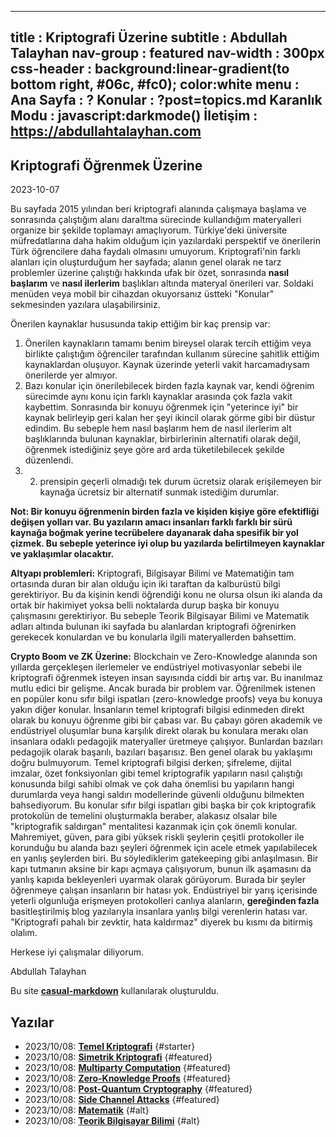 ------------------------------------------------------------------
title      : Kriptografi Üzerine
subtitle   : Abdullah Talayhan
nav-group  : featured
nav-width  : 300px
css-header : background:linear-gradient(to bottom right, #06c, #fc0); color:white
menu       : 
   Ana Sayfa    : ?
   Konular : ?post=topics.md
   Karanlık Modu    : javascript:darkmode()
   İletişim   : https://abdullahtalayhan.com
------------------------------------------------------------------
<style comment="additional style">
span.post-tags{
    display: none;
    visibility: hidden;
}

a {
    font-weight: bold;
}

</style>

<div id="md-post">

## Kriptografi Öğrenmek Üzerine

<span class="post-date">2023-10-07</span>

Bu sayfada 2015 yılından beri kriptografi alanında çalışmaya başlama ve sonrasında çalıştığım alanı daraltma sürecinde kullandığım materyalleri organize bir şekilde toplamayı amaçlıyorum. Türkiye'deki üniversite müfredatlarına daha hakim olduğum için yazılardaki perspektif ve önerilerin Türk öğrencilere daha faydalı olmasını umuyorum. Kriptografi'nin farklı alanları için oluşturduğum her sayfada; alanın genel olarak ne tarz problemler üzerine çalıştığı hakkında ufak bir özet, sonrasında **nasıl başlarım** ve **nasıl ilerlerim** başlıkları altında materyal önerileri var. Soldaki menüden veya mobil bir cihazdan okuyorsanız üstteki "Konular" sekmesinden yazılara ulaşabilirsiniz.

Önerilen kaynaklar hususunda takip ettiğim bir kaç prensip var:

1. Önerilen kaynakların tamamı benim bireysel olarak tercih ettiğim veya birlikte çalıştığım öğrenciler tarafından kullanım sürecine şahitlik ettiğim kaynaklardan oluşuyor. Kaynak üzerinde yeterli vakit harcamadıysam önerilerde yer almıyor.
2. Bazı konular için önerilebilecek birden fazla kaynak var, kendi öğrenim sürecimde aynı konu için farklı kaynaklar arasında çok fazla vakit kaybettim. Sonrasında bir konuyu öğrenmek için "yeterince iyi" bir kaynak belirleyip geri kalan her şeyi ikincil olarak görme gibi bir düstur edindim. Bu sebeple hem nasıl başlarım hem de nasıl ilerlerim alt başlıklarında bulunan kaynaklar, birbirlerinin alternatifi olarak değil, öğrenmek istediğiniz şeye göre ard arda tüketilebilecek şekilde düzenlendi.  
3. 2. prensipin geçerli olmadığı tek durum ücretsiz olarak erişilemeyen bir kaynağa ücretsiz bir alternatif sunmak istediğim durumlar.

**Not: Bir konuyu öğrenmenin birden fazla ve kişiden kişiye göre efektifliği değişen yolları var. Bu yazıların amacı insanları farklı farklı bir sürü kaynağa boğmak yerine tecrübelere dayanarak daha spesifik bir yol çizmek. Bu sebeple yeterince iyi olup bu yazılarda belirtilmeyen kaynaklar ve yaklaşımlar olacaktır.**

**Altyapı problemleri:** 
Kriptografi, Bilgisayar Bilimi ve Matematiğin tam ortasında duran bir alan olduğu için iki taraftan da kalburüstü bilgi gerektiriyor. Bu da kişinin kendi öğrendiği konu ne olursa olsun iki alanda da ortak bir hakimiyet yoksa belli noktalarda durup başka bir konuyu çalışmasını gerektiriyor. Bu sebeple Teorik Bilgisayar Bilimi ve Matematik adları altında bulunan iki sayfada bu alanlardan kriptografi öğrenirken gerekecek konulardan ve bu konularla ilgili materyallerden bahsettim.

**Crypto Boom ve ZK Üzerine:** 
Blockchain ve Zero-Knowledge alanında son yıllarda gerçekleşen ilerlemeler ve endüstriyel motivasyonlar sebebi ile kriptografi öğrenmek isteyen insan sayısında ciddi bir artış var. Bu inanılmaz mutlu edici bir gelişme. Ancak burada bir problem var. Öğrenilmek istenen en popüler konu sıfır bilgi ispatları (zero-knowledge proofs) veya bu konuya yakın diğer konular. İnsanların temel kriptografi bilgisi edinmeden direkt olarak bu konuyu öğrenme gibi bir çabası var. Bu çabayı gören akademik ve endüstriyel oluşumlar buna karşılık direkt olarak bu konulara merakı olan insanlara odaklı pedagojik materyaller üretmeye çalışıyor. Bunlardan bazıları pedagojik olarak başarılı, bazıları başarısız. Ben genel olarak bu yaklaşımı doğru bulmuyorum. Temel kriptografi bilgisi derken; şifreleme, dijital imzalar, özet fonksiyonları gibi temel kriptografik yapıların nasıl çalıştığı konusunda bilgi sahibi olmak ve çok daha önemlisi bu yapıların hangi durumlarda veya hangi saldırı modellerinde güvenli olduğunu bilmekten bahsediyorum. Bu konular sıfır bilgi ispatları gibi başka bir çok kriptografik protokolün de temelini oluşturmakla beraber, alakasız olsalar bile "kriptografik saldırgan" mentalitesi kazanmak için çok önemli konular. Mahremiyet, güven, para gibi yüksek riskli şeylerin çeşitli protokoller ile korunduğu bu alanda bazı şeyleri öğrenmek için acele etmek yapılabilecek en yanlış şeylerden biri. Bu söylediklerim gatekeeping gibi anlaşılmasın. Bir kapı tutmanın aksine bir kapı açmaya çalışıyorum, bunun ilk aşamasını da yanlış kapıda bekleyenleri uyarmak olarak görüyorum. Burada bir şeyler öğrenmeye çalışan insanların bir hatası yok. Endüstriyel bir yarış içerisinde yeterli olgunluğa erişmeyen protokolleri canlıya alanların, **gereğinden fazla** basitleştirilmiş blog yazılarıyla insanlara yanlış bilgi verenlerin hatası var. "Kriptografi pahalı bir zevktir, hata kaldırmaz" diyerek bu kısmı da bitirmiş olalım.

Herkese iyi çalışmalar diliyorum.

Abdullah Talayhan


Bu site <a href="https://github.com/casualwriter/casual-markdown">casual-markdown</a> kullanılarak oluşturuldu.

## Yazılar

* 2023/10/08: [Temel Kriptografi](temel_kriptografi.md) {#starter}
* 2023/10/08: [Simetrik Kriptografi](simetrik.md) {#featured}
* 2023/10/08: [Multiparty Computation](mpc.md) {#featured}
* 2023/10/08: [Zero-Knowledge Proofs](zk.md) {#featured}
* 2023/10/08: [Post-Quantum Cryptography](post_quantum.md) {#featured}
* 2023/10/08: [Side Channel Attacks](side_channel.md) {#featured}
* 2023/10/08: [Matematik](matematik.md) {#alt}
* 2023/10/08: [Teorik Bilgisayar Bilimi](tcs.md) {#alt}




</div>
